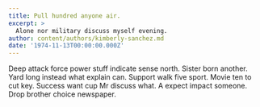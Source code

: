 ```yaml
---
title: Pull hundred anyone air.
excerpt: >
  Alone nor military discuss myself evening.
author: content/authors/kimberly-sanchez.md
date: '1974-11-13T00:00:00.000Z'
---
```

Deep attack force power stuff indicate sense north. Sister born another. Yard long instead what explain can. Support walk five sport. Movie ten to cut key. Success want cup Mr discuss what. A expect impact someone. Drop brother choice newspaper.
